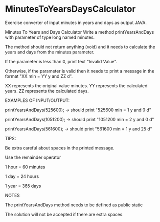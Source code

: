 # MinutesToYearsDaysCalculator
Exercise converter of input minutes in years and days as output JAVA.

Minutes To Years and Days Calculator
Write a method printYearsAndDays with parameter of type long named minutes.

The method should not return anything (void) and it needs to calculate the years and days from the minutes parameter.

If the parameter is less than 0, print text "Invalid Value".

Otherwise, if the parameter is valid then it needs to print a message in the format "XX min = YY y and ZZ d".

XX represents the original value minutes.
YY represents the calculated years.
ZZ represents the calculated days.



EXAMPLES OF INPUT/OUTPUT:

printYearsAndDays(525600);  → should print "525600 min = 1 y and 0 d"

printYearsAndDays(1051200); → should print "1051200 min = 2 y and 0 d"

printYearsAndDays(561600);  → should print "561600 min = 1 y and 25 d"



TIPS:

Be extra careful about spaces in the printed message.

Use the remainder operator

1 hour = 60 minutes

1 day = 24 hours

1 year = 365 days

NOTES

 The printYearsAndDays method needs to be defined as public static 

The solution will not be accepted if there are extra spaces

